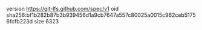 version https://git-lfs.github.com/spec/v1
oid sha256:bf1b282b87b3b939456d1a9cb7647a557c80025a0015c962ceb51756fcfb223d
size 6323
